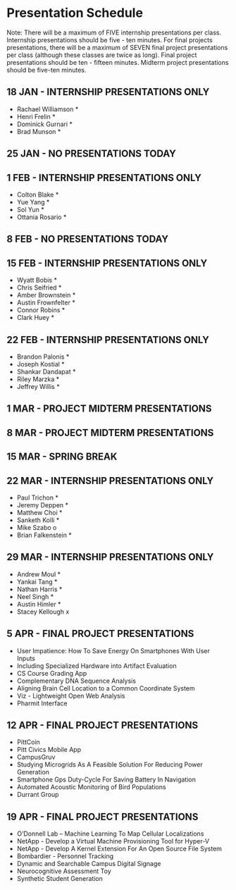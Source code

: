 # Presentation Schedule

Note: There will be a maximum of FIVE internship presentations per class. Internship presentations should be five - ten minutes.  For final projects presentations, there will be a maximum of SEVEN final project presentations per class (although these classes are twice as long).  Final project presentations should be ten - fifteen minutes.  Midterm project presentations should be five-ten minutes.



## 18 JAN - INTERNSHIP PRESENTATIONS ONLY
- Rachael Williamson *
- Henri Frelin *
- Dominick Gurnari *
- Brad Munson *

## 25 JAN - NO PRESENTATIONS TODAY

## 1 FEB - INTERNSHIP PRESENTATIONS ONLY
- Colton Blake *
- Yue Yang *
- Sol Yun *
- Ottania Rosario *

## 8 FEB - NO PRESENTATIONS TODAY

## 15 FEB - INTERNSHIP PRESENTATIONS ONLY
- Wyatt Bobis *
- Chris Seifried *
- Amber Brownstein *
- Austin Frownfelter *
- Connor Robins *
- Clark Huey *

## 22 FEB - INTERNSHIP PRESENTATIONS ONLY
- Brandon Palonis *
- Joseph Kostial *
- Shankar Dandapat *
- Riley Marzka *
- Jeffrey Willis *

## 1 MAR - PROJECT MIDTERM PRESENTATIONS

## 8 MAR - PROJECT MIDTERM PRESENTATIONS

## 15 MAR - SPRING BREAK

## 22 MAR - INTERNSHIP PRESENTATIONS ONLY
- Paul Trichon *
- Jeremy Deppen *
- Matthew Choi *
- Sanketh Kolli *
- Mike Szabo o
- Brian Falkenstein *

## 29 MAR - INTERNSHIP PRESENTATIONS ONLY
- Andrew Moul *
- Yankai Tang *
- Nathan Harris *
- Neel Singh *
- Austin Himler *
- Stacey Kellough x

## 5 APR - FINAL PROJECT PRESENTATIONS
* User Impatience: How To Save Energy On Smartphones With User Inputs
* Including Specialized Hardware into Artifact Evaluation
* CS Course Grading App
* Complementary DNA Sequence Analysis
* Aligning Brain Cell Location to a Common Coordinate System
* Viz - Lightweight Open Web Analysis
* Pharmit Interface

## 12 APR - FINAL PROJECT PRESENTATIONS
* PittCoin
* Pitt Civics Mobile App
* CampusGruv
* Studying Microgrids As A Feasible Solution For Reducing Power Generation
* Smartphone Gps Duty-Cycle For Saving Battery In Navigation
* Automated Acoustic Monitoring of Bird Populations
* Durrant Group

## 19 APR - FINAL PROJECT PRESENTATIONS
* O’Donnell Lab – Machine Learning To Map Cellular Localizations
* NetApp - Develop a Virtual Machine Provisioning Tool for Hyper-V
* NetApp - Develop A Kernel Extension For An Open Source File System
* Bombardier - Personnel Tracking
* Dynamic and Searchable Campus Digital Signage
* Neurocognitive Assessment Toy
* Synthetic Student Generation
